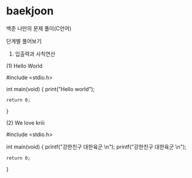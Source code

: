 # baekjoon
백준 나만의 문제 풀이(C언어)

단계별 풀어보기

1. 입출력과 사칙연산

(1) Hello World

#include <stdio.h>

int main(void)
{
    print("Hello world");

    return 0;
}

(2) We love kriii

#include <stdio.h>

int main(void)
{
    printf("강한친구 대한육군 \n");
    printf("강한친구 대한육군 \n");
    
    return 0;
}
